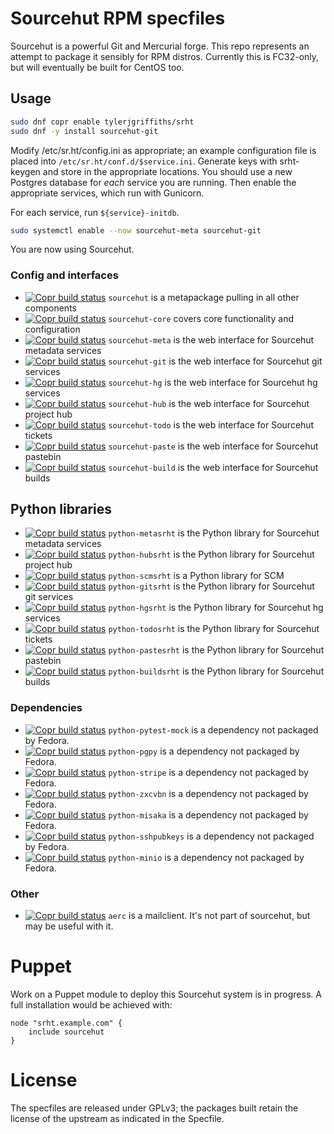 # Sourcehut RPM specfiles

Sourcehut is a powerful Git and Mercurial forge. This repo
represents an attempt to package it sensibly for RPM distros.
Currently this is FC32-only, but will eventually be built for
CentOS too.

## Usage

````sh
sudo dnf copr enable tylerjgriffiths/srht
sudo dnf -y install sourcehut-git
````

Modify /etc/sr.ht/config.ini as appropriate; an example configuration
file is placed into `/etc/sr.ht/conf.d/$service.ini`. Generate keys
with srht-keygen and store in the appropriate locations. You should use a new
Postgres database for _each_ service you are running. Then enable
the appropriate services, which run with Gunicorn.

For each service, run `${service}-initdb`.

````sh
sudo systemctl enable --now sourcehut-meta sourcehut-git
````

You are now using Sourcehut.



### Config and interfaces
 * [![Copr build status](https://copr.fedorainfracloud.org/coprs/tylerjgriffiths/srht/package/sourcehut/status_image/last_build.png)](https://copr.fedorainfracloud.org/coprs/tylerjgriffiths/srht/package/sourcehut/) `sourcehut` is a metapackage pulling in all other components
 * [![Copr build status](https://copr.fedorainfracloud.org/coprs/tylerjgriffiths/srht/package/sourcehut-core/status_image/last_build.png)](https://copr.fedorainfracloud.org/coprs/tylerjgriffiths/srht/package/python-srht/) `sourcehut-core` covers core functionality and configuration
 * [![Copr build status](https://copr.fedorainfracloud.org/coprs/tylerjgriffiths/srht/package/sourcehut-meta/status_image/last_build.png)](https://copr.fedorainfracloud.org/coprs/tylerjgriffiths/srht/package/sourcehut-meta/) `sourcehut-meta` is the web interface for Sourcehut metadata services
 * [![Copr build status](https://copr.fedorainfracloud.org/coprs/tylerjgriffiths/srht/package/sourcehut-git/status_image/last_build.png)](https://copr.fedorainfracloud.org/coprs/tylerjgriffiths/srht/package/sourcehut-git/) `sourcehut-git` is the web interface for Sourcehut git services
 * [![Copr build status](https://copr.fedorainfracloud.org/coprs/tylerjgriffiths/srht/package/sourcehut-hg/status_image/last_build.png)](https://copr.fedorainfracloud.org/coprs/tylerjgriffiths/srht/package/sourcehut-hg/) `sourcehut-hg` is the web interface for Sourcehut hg services
 * [![Copr build status](https://copr.fedorainfracloud.org/coprs/tylerjgriffiths/srht/package/sourcehut-hub/status_image/last_build.png)](https://copr.fedorainfracloud.org/coprs/tylerjgriffiths/srht/package/sourcehut-hub/) `sourcehut-hub` is the web interface for Sourcehut project hub
 * [![Copr build status](https://copr.fedorainfracloud.org/coprs/tylerjgriffiths/srht/package/sourcehut-todo/status_image/last_build.png)](https://copr.fedorainfracloud.org/coprs/tylerjgriffiths/srht/package/sourcehut-todo/) `sourcehut-todo` is the web interface for Sourcehut tickets
 * [![Copr build status](https://copr.fedorainfracloud.org/coprs/tylerjgriffiths/srht/package/sourcehut-paste/status_image/last_build.png)](https://copr.fedorainfracloud.org/coprs/tylerjgriffiths/srht/package/sourcehut-paste/) `sourcehut-paste` is the web interface for Sourcehut pastebin
 * [![Copr build status](https://copr.fedorainfracloud.org/coprs/tylerjgriffiths/srht/package/sourcehut-build/status_image/last_build.png)](https://copr.fedorainfracloud.org/coprs/tylerjgriffiths/srht/package/sourcehut-build/) `sourcehut-build` is the web interface for Sourcehut builds

## Python libraries
 * [![Copr build status](https://copr.fedorainfracloud.org/coprs/tylerjgriffiths/srht/package/python-metasrht/status_image/last_build.png)](https://copr.fedorainfracloud.org/coprs/tylerjgriffiths/srht/package/python-metasrht/) `python-metasrht` is the Python library for Sourcehut metadata services
 * [![Copr build status](https://copr.fedorainfracloud.org/coprs/tylerjgriffiths/srht/package/python-hubsrht/status_image/last_build.png)](https://copr.fedorainfracloud.org/coprs/tylerjgriffiths/srht/package/python-hubsrht/) `python-hubsrht` is the Python library for Sourcehut project hub
 * [![Copr build status](https://copr.fedorainfracloud.org/coprs/tylerjgriffiths/srht/package/python-scmsrht/status_image/last_build.png)](https://copr.fedorainfracloud.org/coprs/tylerjgriffiths/srht/package/python-scmsrht/) `python-scmsrht` is a Python library for SCM 
 * [![Copr build status](https://copr.fedorainfracloud.org/coprs/tylerjgriffiths/srht/package/python-gitsrht/status_image/last_build.png)](https://copr.fedorainfracloud.org/coprs/tylerjgriffiths/srht/package/python-gitsrht/) `python-gitsrht` is the Python library for Sourcehut git services
 * [![Copr build status](https://copr.fedorainfracloud.org/coprs/tylerjgriffiths/srht/package/python-hgsrht/status_image/last_build.png)](https://copr.fedorainfracloud.org/coprs/tylerjgriffiths/srht/package/python-hgsrht/) `python-hgsrht` is the Python library for Sourcehut hg services
 * [![Copr build status](https://copr.fedorainfracloud.org/coprs/tylerjgriffiths/srht/package/python-todosrht/status_image/last_build.png)](https://copr.fedorainfracloud.org/coprs/tylerjgriffiths/srht/package/python-todosrht/) `python-todosrht` is the Python library for Sourcehut tickets
 * [![Copr build status](https://copr.fedorainfracloud.org/coprs/tylerjgriffiths/srht/package/python-pastesrht/status_image/last_build.png)](https://copr.fedorainfracloud.org/coprs/tylerjgriffiths/srht/package/python-pastesrht/) `python-pastesrht` is the Python library for Sourcehut pastebin
 * [![Copr build status](https://copr.fedorainfracloud.org/coprs/tylerjgriffiths/srht/package/python-buildsrht/status_image/last_build.png)](https://copr.fedorainfracloud.org/coprs/tylerjgriffiths/srht/package/python-buildsrht/) `python-buildsrht` is the Python library for Sourcehut builds


### Dependencies
 * [![Copr build status](https://copr.fedorainfracloud.org/coprs/tylerjgriffiths/srht/package/python-pytest-mock/status_image/last_build.png)](https://copr.fedorainfracloud.org/coprs/tylerjgriffiths/srht/package/python-pytest-mock/) `python-pytest-mock` is a dependency not packaged by Fedora.
 * [![Copr build status](https://copr.fedorainfracloud.org/coprs/tylerjgriffiths/srht/package/python-pgpy/status_image/last_build.png)](https://copr.fedorainfracloud.org/coprs/tylerjgriffiths/srht/package/python-pgpy/) `python-pgpy` is a dependency not packaged by Fedora.
 * [![Copr build status](https://copr.fedorainfracloud.org/coprs/tylerjgriffiths/srht/package/python-stripe/status_image/last_build.png)](https://copr.fedorainfracloud.org/coprs/tylerjgriffiths/srht/package/python-stripe/) `python-stripe` is a dependency not packaged by Fedora.
 * [![Copr build status](https://copr.fedorainfracloud.org/coprs/tylerjgriffiths/srht/package/python-zxcvbn/status_image/last_build.png)](https://copr.fedorainfracloud.org/coprs/tylerjgriffiths/srht/package/python-zxcvbn/) `python-zxcvbn` is a dependency not packaged by Fedora.
 * [![Copr build status](https://copr.fedorainfracloud.org/coprs/tylerjgriffiths/srht/package/python-misaka/status_image/last_build.png)](https://copr.fedorainfracloud.org/coprs/tylerjgriffiths/srht/package/python-misaka/) `python-misaka` is a dependency not packaged by Fedora. 
 * [![Copr build status](https://copr.fedorainfracloud.org/coprs/tylerjgriffiths/srht/package/python-sshpubkeys/status_image/last_build.png)](https://copr.fedorainfracloud.org/coprs/tylerjgriffiths/srht/package/python-sshpubkeys/) `python-sshpubkeys` is a dependency not packaged by Fedora.
 * [![Copr build status](https://copr.fedorainfracloud.org/coprs/tylerjgriffiths/srht/package/python-minio/status_image/last_build.png)](https://copr.fedorainfracloud.org/coprs/tylerjgriffiths/srht/package/python-minio/) `python-minio` is a dependency not packaged by Fedora.

### Other
 * [![Copr build status](https://copr.fedorainfracloud.org/coprs/tylerjgriffiths/srht/package/aerc/status_image/last_build.png)](https://copr.fedorainfracloud.org/coprs/tylerjgriffiths/srht/package/aerc/) `aerc` is a mailclient. It's not part of sourcehut, but may be useful with it.


# Puppet

Work on a Puppet module to deploy this Sourcehut system is in progress.
A full installation would be achieved with:

````
node "srht.example.com" {
	include sourcehut
}
````

# License

The specfiles are released under GPLv3; the packages built retain the license of
the upstream as indicated in the Specfile.
